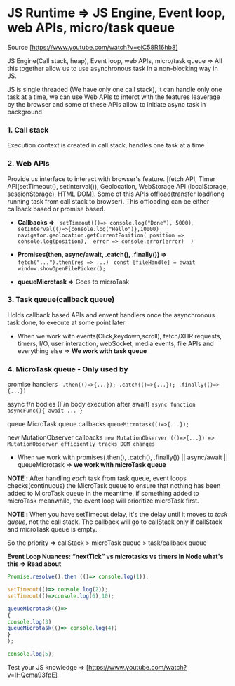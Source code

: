 # JS Runtime => JS Engine, Event loop, web APIs, micro/task queue

Source [https://www.youtube.com/watch?v=eiC58R16hb8]

JS Engine(Call stack, heap), Event loop, web APIs, micro/task queue => All this together allow us to use asynchronous task in a non-blocking way in JS.

JS is single threaded (We have only one call stack), it can handle only one task at a time, we can use Web APIs to interct with the features leaverage by the browser and some of these APIs  allow to initiate async task in background

### 1. Call stack

Execution context is created in call stack, handles one task at a time.

### 2. Web APIs

Provide us interface to interact with browser's feature. [fetch API, Timer API(setTimeout(), setInterval()), Geolocation, WebStorage API (localStorage, sessionStorage), HTML DOM]. Some of this APIs offload(transfer load/long running task from call stack to browser). This offloading can be either callback based or promise based.

- **Callbacks =>** ``` setTimeout(()=> console.log("Done"), 5000)```, ``` setInterval(()=>{console.log("Hello")},10000)```
```navigator.geolocation.getCurrentPosition( position => console.log(position),  error => console.error(error)  )```

- **Promises(then, async/await, .catch(), .finally()) =>** ```fetch("...").then(res => ...)``` ``` const [fileHandle] = await window.showOpenFilePicker();```

- **queueMicrotask =>** Goes to microTask

### 3. Task queue(callback queue)

Holds callback based APIs and envent handlers once the asynchronous task done, to execute at some point later

- When we work with events(Click,keydown,scroll), fetch/XHR requests, timers, I/O, user interaction, webSocket, media events, file APIs and everything else => **We work with task queue**

### 4. MicroTask queue - Only used by 

promise handlers ``` .then(()=>{...}); .catch(()=>{...}); .finally(()=> {...})```

async f/n bodies (F/n body execution after await) ``` async function asyncFunc(){ await ... } ```

queue MicroTask queue callbacks ```queueMicrotask(()=>{...});```

new MutationObserver callbacks ```new MutationObserver (()=>{...}) => MutationObserver efficiently tracks DOM changes```

- When we work with promises(.then(), .catch(), .finally()) || async/await || queueMicrotask => **we work with microTask queue**

**NOTE :** After handling *each* task from task queue, event loops checks(continuous) the MicroTask queue to ensure that nothing has been added to MicroTask queue in the meantime, if something added to microTask meanwhile, the event loop will prioritize microTask first.

**NOTE :** When you have setTimeout delay, it's the delay until it moves to *task queue*, not the call stack. The callback will go to callStack only if callStack and microTask queue is empty.

So the priority =>   callStack > microTask queue > task/callback queue

**Event Loop Nuances: “nextTick” vs microtasks vs timers in Node what's this => Read about**

```js
Promise.resolve().then (()=> console.log(1));

setTimeout(()=> console.log(2));
setTimeout(()=>console.log(6),10);

queueMicrotask(()=>
{
console.log(3)
queueMicrotask(()=> console.log(4))
}
);

console.log(5);
```

Test your JS knowledge => [https://www.youtube.com/watch?v=IHQcma93fpE]
